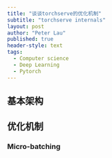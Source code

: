 ```yaml
---
title: "谈谈torchserve的优化机制"
subtitle: "torchserve internals"
layout: post
author: "Peter Lau"
published: true
header-style: text
tags:
  - Computer science
  - Deep Learning
  - Pytorch
---
```



## 基本架构


## 优化机制


### Micro-batching